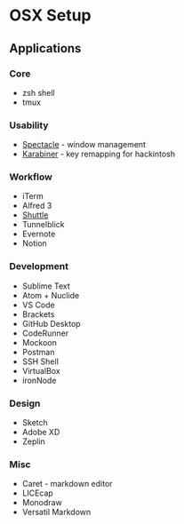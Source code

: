 # OSX Setup

## Applications

### Core

- zsh shell
- tmux

### Usability

- [Spectacle](https://www.spectacleapp.com/) - window management
- [Karabiner](https://pqrs.org/osx/karabiner/) - key remapping for hackintosh

### Workflow

- iTerm
- Alfred 3
- [Shuttle](http://fitztrev.github.io/shuttle/)
- Tunnelblick
- Evernote
- Notion

### Development

- Sublime Text
- Atom + Nuclide
- VS Code
- Brackets
- GitHub Desktop
- CodeRunner
- Mockoon
- Postman
- SSH Shell
- VirtualBox
- ironNode

### Design

- Sketch
- Adobe XD
- Zeplin

### Misc

- Caret - markdown editor
- LICEcap
- Monodraw
- Versatil Markdown
